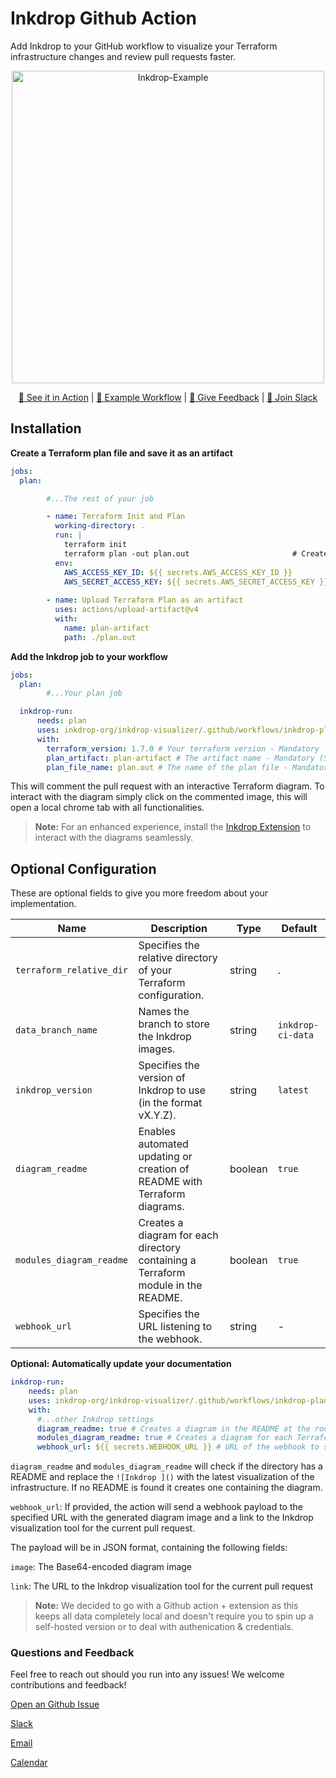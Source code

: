 # Inkdrop Github Action
Add Inkdrop to your GitHub workflow to visualize your Terraform infrastructure changes and review pull requests faster.
<p align="center">
  <picture width="500px" align="center">
      <img alt="Inkdrop-Example" src="https://github.com/inkdrop-org/inkdrop-ci-chrome-extension/assets/86591160/ebcd7d11-3827-43cc-9e42-2307877a2023" width="500px" align="center">
  </picture>
</p>

<p align="center">
  <a href="https://github.com/inkdrop-org/inkdrop-gh-action-example/pull/5">🚀 See it in Action</a> |
  <a href="https://github.com/inkdrop-org/inkdrop-visualizer/github-action-integration/example-plan-and-run-inkdrop.yml">📄 Example Workflow</a> |
  <a href="https://github.com/inkdrop-org/inkdrop-visualizer/issues/new">📣 Give Feedback</a> |
  <a href="https://join.slack.com/t/inkdrop-group/shared_invite/zt-2jjbx5wz4-lyN4YLzlwuccD00rnMTDew">🙌 Join Slack</a>
</p>

## Installation
**Create a Terraform plan file and save it as an artifact**
```yaml
jobs:
  plan:

        #...The rest of your job

        - name: Terraform Init and Plan
          working-directory: .
          run: |
            terraform init
            terraform plan -out plan.out                       # Create and save a plan file
          env:
            AWS_ACCESS_KEY_ID: ${{ secrets.AWS_ACCESS_KEY_ID }}
            AWS_SECRET_ACCESS_KEY: ${{ secrets.AWS_SECRET_ACCESS_KEY }}
        
        - name: Upload Terraform Plan as an artifact
          uses: actions/upload-artifact@v4
          with:
            name: plan-artifact
            path: ./plan.out
```
**Add the Inkdrop job to your workflow**
```yaml
jobs:
  plan:
        #...Your plan job

  inkdrop-run:
      needs: plan
      uses: inkdrop-org/inkdrop-visualizer/.github/workflows/inkdrop-plan.yml@main
      with:
        terraform_version: 1.7.0 # Your terraform version - Mandatory
        plan_artifact: plan-artifact # The artifact name - Mandatory (Set in previous job)
        plan_file_name: plan.out # The name of the plan file - Mandatory (Set in previous job)

   ```
This will comment the pull request with an interactive Terraform diagram. To interact with the diagram simply click on the commented image, this will open a local chrome tab with all functionalities.

> **Note:** For an enhanced experience, install the [Inkdrop Extension](https://chromewebstore.google.com/detail/visualize-your-terraform/pddpcicnnongifmhilbamagnhiiibkki) to interact with the diagrams seamlessly.

## Optional Configuration

These are optional fields to give you more freedom about your implementation.

| Name                   | Description                                                    | Type   | Default             |
|------------------------|----------------------------------------------------------------|--------|---------------------|
| `terraform_relative_dir `   |  Specifies the relative directory of your Terraform configuration. |string|.|
| `data_branch_name`        | Names the branch to store the Inkdrop images.                  | string | `inkdrop-ci-data` |
| `inkdrop_version`      | Specifies the version of Inkdrop to use (in the format vX.Y.Z).| string | `latest`            |
| `diagram_readme`      | Enables automated updating or creation of README with Terraform diagrams.| boolean | `true` |
| `modules_diagram_readme` | Creates a diagram for each directory containing a Terraform module in the README.| boolean | `true`  |
| `webhook_url` | Specifies the URL listening to the webhook.                          | string | - |

**Optional: Automatically update your documentation**

```yaml
inkdrop-run:
    needs: plan
    uses: inkdrop-org/inkdrop-visualizer/.github/workflows/inkdrop-plan.yml@main
    with:
      #...other Inkdrop settings
      diagram_readme: true # Creates a diagram in the README at the root
      modules_diagram_readme: true # Creates a diagram for each Terraform module directory
      webhook_url: ${{ secrets.WEBHOOK_URL }} # URL of the webhook to send the diagram and link
```

`diagram_readme` and `modules_diagram_readme` will check if the directory has a README and replace the `![Inkdrop ]()` with the latest visualization of the infrastructure. If no README is found it creates one containing the diagram.

`webhook_url`: If provided, the action will send a webhook payload to the specified URL with the generated diagram image and a link to the Inkdrop visualization tool for the current pull request. 

The payload will be in JSON format, containing the following fields:

`image`: The Base64-encoded diagram image

`link`: The URL to the Inkdrop visualization tool for the current pull request

> **Note:** We decided to go with a Github action + extension as this keeps all data completely local and doesn't require you to spin up a self-hosted version or to deal with authenication & credentials.

### Questions and Feedback
Feel free to reach out should you run into any issues! We welcome contributions and feedback!

[Open an Github Issue](https://github.com/inkdrop-org/inkdrop-visualizer/issues/new)

[Slack](https://join.slack.com/t/inkdrop-group/shared_invite/zt-2jjbx5wz4-lyN4YLzlwuccD00rnMTDew)

[Email](mailto:antoine@inkdrop.ai)

[Calendar](https://calendly.com/antoine-inkdrop/25-min)
